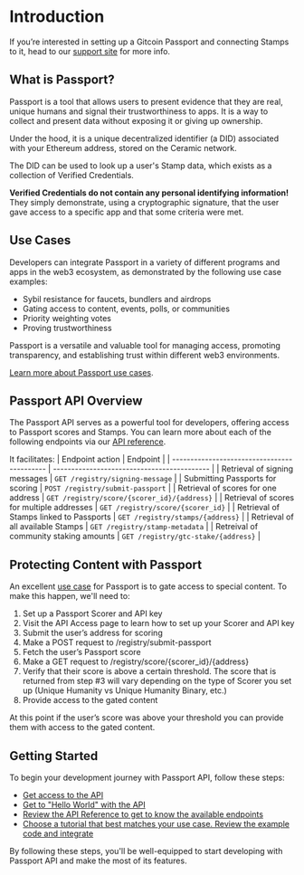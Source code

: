 # Introduction

If you’re interested in setting up a Gitcoin Passport and connecting Stamps to it, head to our [support site](https://support.gitcoin.co/gitcoin-knowledge-base/gitcoin-passport/what-is-gitcoin-passport) for more info.

## What is Passport?

Passport is a tool that allows users to present evidence that they are real, unique humans and signal their trustworthiness to apps. It is a way to collect and present data without exposing it or giving up ownership. 

Under the hood, it is a unique decentralized identifier (a DID) associated with your Ethereum address, stored on the Ceramic network. 

The DID can be used to look up a user's Stamp data, which exists as a collection of Verified Credentials.

**Verified Credentials do not contain any personal identifying information!** They simply demonstrate, using a cryptographic signature, that the user gave access to a specific app and that some criteria were met.

## Use Cases

Developers can integrate Passport in a variety of different programs and apps in the web3 ecosystem, as demonstrated by the following use case examples:

- Sybil resistance for faucets, bundlers and airdrops
- Gating access to content, events, polls, or communities
- Priority weighting votes
- Proving trustworthiness

Passport is a versatile and valuable tool for managing access, promoting transparency, and establishing trust within different web3 environments. 

[Learn more about Passport use cases](../overview/use-cases).

## Passport API Overview

The Passport API serves as a powerful tool for developers, offering access to Passport scores and Stamps. You can learn more about each of the following endpoints via our [API reference](api-reference).

It facilitates:
| Endpoint action                             | Endpoint                                    |
| ------------------------------------------- | ------------------------------------------- |
| Retrieval of signing messages               | `GET /registry/signing-message`             |
| Submitting Passports for scoring            | `POST /registry/submit-passport`            |
| Retrieval of scores for one address         | `GET /registry/score/{scorer_id}/{address}` |
| Retrieval of scores for multiple addresses  | `GET /registry/score/{scorer_id}`           |
| Retrieval of Stamps linked to Passports     | `GET /registry/stamps/{address}`            |
| Retrieval of all available Stamps           | `GET /registry/stamp-metadata`              |
| Retreival of community staking amounts      | `GET /registry/gtc-stake/{address}`         |

## Protecting Content with Passport

An excellent [use case](../overview/use-cases) for Passport is to gate access to special content. To make this happen, we'll need to:

1. Set up a Passport Scorer and API key
2. Visit the API Access page to learn how to set up your Scorer and API key
3. Submit the user’s address for scoring
4. Make a POST request to /registry/submit-passport
5. Fetch the user’s Passport score
6. Make a GET request to /registry/score/{scorer_id}/{address}
6. Verify that their score is above a certain threshold. The score that is returned from step #3 will vary depending on the type of Scorer you set up (Unique Humanity vs Unique Humanity Binary, etc.)
7. Provide access to the gated content

At this point if the user’s score was above your threshold you can provide them with access to the gated content.

## Getting Started

To begin your development journey with Passport API, follow these steps:

- [Get access to the API](getting-access)
- [Get to "Hello World" with the API](quick-start-guide)
- [Review the API Reference to get to know the available endpoints](api-reference)
- [Choose a tutorial that best matches your use case. Review the example code and integrate](tutorials)

By following these steps, you'll be well-equipped to start developing with Passport API and make the most of its features.

